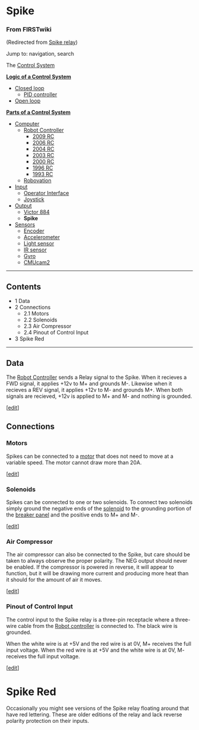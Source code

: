 # Spike

### From FIRSTwiki

(Redirected from [Spike relay](/index.php?title=Spike_relay&redirect=no "Spike
relay" ))

Jump to: navigation, search

The [Control System](/index.php/Control_system "Control system" )

**[Logic of a Control System](/index.php/Logic_of_a_control_system "Logic of a control system" )**

  * [Closed loop](/index.php/Closed_loop "Closed loop" )
    * [PID controller](/index.php/PID_controller "PID controller" )
  * [Open loop](/index.php/Open_loop "Open loop" )

**[Parts of a Control System](/index.php/Parts_of_a_control_system "Parts of a control system" )**

  * [Computer](/index.php/Computer "Computer" )
    * [Robot Controller](/index.php/Robot_Controller "Robot Controller" )
      * [2009 RC](/index.php/Robot_Controller_%282009%29 "Robot Controller \(2009\)" )
      * [2006 RC](/index.php/Robot_Controller_%282006%29 "Robot Controller \(2006\)" )
      * [2004 RC](/index.php/Robot_Controller_%282004%29 "Robot Controller \(2004\)" )
      * [2003 RC](/index.php/Robot_Controller_%282003%29 "Robot Controller \(2003\)" )
      * [2000 RC](/index.php/Robot_Controller_%282000%29 "Robot Controller \(2000\)" )
      * [1996 RC](/index.php?title=Robot_Controller_%281996%29&action=edit "Robot Controller \(1996\)" )
      * [1993 RC](/index.php?title=Robot_Controller_%281993%29&action=edit "Robot Controller \(1993\)" )
    * [Robovation](/index.php/Robovation "Robovation" )
  * [Input](/index.php/Input "Input" )
    * [Operator Interface](/index.php/Operator_Interface "Operator Interface" )
    * [Joystick](/index.php/Joystick "Joystick" )
  * [Output](/index.php/Output "Output" )
    * [Victor 884](/index.php/Victor_884 "Victor 884" )
    * **Spike**
  * [Sensors](/index.php/Sensor "Sensor" )
    * [Encoder](/index.php/Encoder "Encoder" )
    * [Accelerometer](/index.php/Accelerometer "Accelerometer" )
    * [Light sensor](/index.php?title=Light_sensor&action=edit "Light sensor" )
    * [IR sensor](/index.php/IR_sensor "IR sensor" )
    * [Gyro](/index.php/Gyro "Gyro" )
    * [CMUcam2](/index.php/CMUcam2 "CMUcam2" )  
---  
  
## Contents

  * 1 Data
  * 2 Connections
    * 2.1 Motors
    * 2.2 Solenoids
    * 2.3 Air Compressor
    * 2.4 Pinout of Control Input
  * 3 Spike Red  
---  
  

## Data

The [Robot Controller](/index.php/Robot_Controller "Robot Controller" ) sends
a Relay signal to the Spike. When it recieves a FWD signal, it applies +12v to
M+ and grounds M-. Likewise when it recieves a REV signal, it applies +12v to
M- and grounds M+. When both signals are recieved, +12v is applied to M+ and
M- and nothing is grounded.

[[edit](/index.php?title=Spike&action=edit&section=2 "Edit section:
Connections" )]

## Connections


### Motors

Spikes can be connected to a [motor](/index.php/Motor "Motor" ) that does not
need to move at a variable speed. The motor cannot draw more than 20A.

[[edit](/index.php?title=Spike&action=edit&section=4 "Edit section: Solenoids"
)]

### Solenoids

Spikes can be connected to one or two solenoids. To connect two solenoids
simply ground the negative ends of the [solenoid](/index.php/Solenoid
"Solenoid" ) to the grounding portion of the [breaker
panel](/index.php/Breaker_panel "Breaker panel" ) and the positive ends to M+
and M-.

[[edit](/index.php?title=Spike&action=edit&section=5 "Edit section: Air
Compressor" )]

### Air Compressor

The air compressor can also be connected to the Spike, but care should be
taken to always observe the proper polarity. The NEG output should never be
enabled. If the compressor is powered in reverse, it will appear to function,
but it will be drawing more current and producing more heat than it should for
the amount of air it moves.

[[edit](/index.php?title=Spike&action=edit&section=6 "Edit section: Pinout of
Control Input" )]

### Pinout of Control Input

The control input to the Spike relay is a three-pin receptacle where a three-
wire cable from the [Robot controller](/index.php/Robot_controller "Robot
controller" ) is connected to. The black wire is grounded.

When the white wire is at +5V and the red wire is at 0V, M+ receives the full
input voltage. When the red wire is at +5V and the white wire is at 0V, M-
receives the full input voltage.

[[edit](/index.php?title=Spike&action=edit&section=7 "Edit section: Spike Red"
)]

#  Spike Red

Occasionally you might see versions of the Spike relay floating around that
have red lettering. These are older editions of the relay and lack reverse
polarity protection on their inputs.

